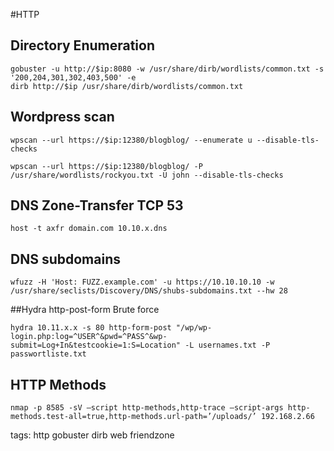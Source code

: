 #HTTP 

## Directory Enumeration
```
gobuster -u http://$ip:8080 -w /usr/share/dirb/wordlists/common.txt -s '200,204,301,302,403,500' -e
dirb http://$ip /usr/share/dirb/wordlists/common.txt
```

## Wordpress scan
```
wpscan --url https://$ip:12380/blogblog/ --enumerate u --disable-tls-checks
```


```
wpscan --url https://$ip:12380/blogblog/ -P /usr/share/wordlists/rockyou.txt -U john --disable-tls-checks
```

## DNS Zone-Transfer TCP 53
```
host -t axfr domain.com 10.10.x.dns
```

## DNS subdomains
```
wfuzz -H 'Host: FUZZ.example.com' -u https://10.10.10.10 -w /usr/share/seclists/Discovery/DNS/shubs-subdomains.txt --hw 28
```

##Hydra http-post-form Brute force

```cheat hydra HTTP POST brute force
hydra 10.11.x.x -s 80 http-form-post "/wp/wp-login.php:log=^USER^&pwd=^PASS^&wp-submit=Log+In&testcookie=1:S=Location" -L usernames.txt -P passwortliste.txt
```

## HTTP Methods
```cheat nmap Test HTTP methods
nmap -p 8585 -sV –script http-methods,http-trace –script-args http-methods.test-all=true,http-methods.url-path=’/uploads/’ 192.168.2.66
```


tags: http gobuster dirb web friendzone
